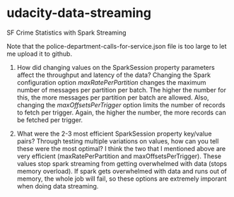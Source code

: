 # udacity-data-streaming
SF Crime Statistics with Spark Streaming

Note that the police-department-calls-for-service.json file is too large to let me upload it to github. 

1. How did changing values on the SparkSession property parameters affect the throughput and latency of the data?
Changing the Spark configuration option *maxRatePerPartition* changes the maximum number of messages per partition per batch. The higher the number for this, the more messages per partition per batch are allowed. Also, changing the *maxOffsetsPerTrigger* option limits the number of records to fetch per trigger. Again, the higher the number, the more records can be fetched per trigger. 

2. What were the 2-3 most efficient SparkSession property key/value pairs? Through testing multiple variations on values, how can you tell these were the most optimal?
I think the two that I mentioned above are very efficient (maxRatePerPartition and maxOffsetsPerTrigger). These values stop spark streaming from getting overwhelmed with data (stops memory overload). If spark gets overwhelmed with data and runs out of memory, the whole job will fail, so these options are extremely imporant when doing data streaming. 


